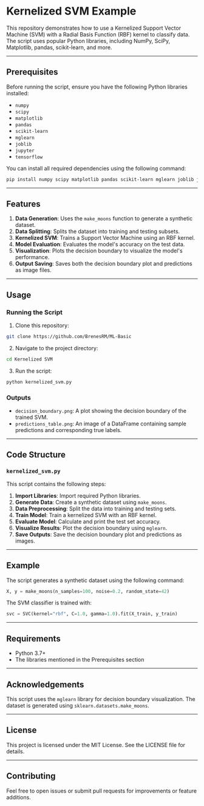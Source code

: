 # Kernelized SVM Example

This repository demonstrates how to use a Kernelized Support Vector Machine (SVM) with a Radial Basis Function (RBF) kernel to classify data. The script uses popular Python libraries, including NumPy, SciPy, Matplotlib, pandas, scikit-learn, and more.

---

## Prerequisites

Before running the script, ensure you have the following Python libraries installed:

- `numpy`
- `scipy`
- `matplotlib`
- `pandas`
- `scikit-learn`
- `mglearn`
- `joblib`
- `jupyter`
- `tensorflow`

You can install all required dependencies using the following command:

```bash
pip install numpy scipy matplotlib pandas scikit-learn mglearn joblib jupyter tensorflow
```

---

## Features

1. **Data Generation**: Uses the `make_moons` function to generate a synthetic dataset.
2. **Data Splitting**: Splits the dataset into training and testing subsets.
3. **Kernelized SVM**: Trains a Support Vector Machine using an RBF kernel.
4. **Model Evaluation**: Evaluates the model's accuracy on the test data.
5. **Visualization**: Plots the decision boundary to visualize the model's performance.
6. **Output Saving**: Saves both the decision boundary plot and predictions as image files.

---

## Usage

### Running the Script

1. Clone this repository:

```bash
git clone https://github.com/BrenesRM/ML-Basic
```

2. Navigate to the project directory:

```bash
cd Kernelized SVM
```

3. Run the script:

```bash
python kernelized_svm.py
```

### Outputs

- `decision_boundary.png`: A plot showing the decision boundary of the trained SVM.
- `predictions_table.png`: An image of a DataFrame containing sample predictions and corresponding true labels.

---

## Code Structure

### `kernelized_svm.py`

This script contains the following steps:

1. **Import Libraries**: Import required Python libraries.
2. **Generate Data**: Create a synthetic dataset using `make_moons`.
3. **Data Preprocessing**: Split the data into training and testing sets.
4. **Train Model**: Train a kernelized SVM with an RBF kernel.
5. **Evaluate Model**: Calculate and print the test set accuracy.
6. **Visualize Results**: Plot the decision boundary using `mglearn`.
7. **Save Outputs**: Save the decision boundary plot and predictions as images.

---

## Example

The script generates a synthetic dataset using the following command:

```python
X, y = make_moons(n_samples=100, noise=0.2, random_state=42)
```

The SVM classifier is trained with:

```python
svc = SVC(kernel="rbf", C=1.0, gamma=1.0).fit(X_train, y_train)
```

---

## Requirements

- Python 3.7+
- The libraries mentioned in the Prerequisites section

---

## Acknowledgements

This script uses the `mglearn` library for decision boundary visualization. The dataset is generated using `sklearn.datasets.make_moons`.

---

## License

This project is licensed under the MIT License. See the LICENSE file for details.

---

## Contributing

Feel free to open issues or submit pull requests for improvements or feature additions.

